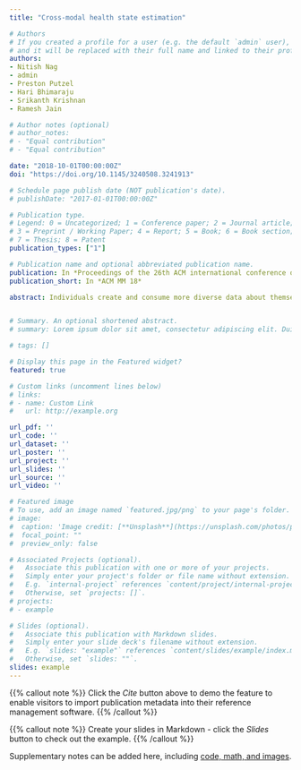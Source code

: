 ```yaml
---
title: "Cross-modal health state estimation"

# Authors
# If you created a profile for a user (e.g. the default `admin` user), write the username (folder name) here 
# and it will be replaced with their full name and linked to their profile.
authors:
- Nitish Nag
- admin
- Preston Putzel
- Hari Bhimaraju
- Srikanth Krishnan
- Ramesh Jain

# Author notes (optional)
# author_notes:
# - "Equal contribution"
# - "Equal contribution"

date: "2018-10-01T00:00:00Z"
doi: "https://doi.org/10.1145/3240508.3241913"

# Schedule page publish date (NOT publication's date).
# publishDate: "2017-01-01T00:00:00Z"

# Publication type.
# Legend: 0 = Uncategorized; 1 = Conference paper; 2 = Journal article;
# 3 = Preprint / Working Paper; 4 = Report; 5 = Book; 6 = Book section;
# 7 = Thesis; 8 = Patent
publication_types: ["1"]

# Publication name and optional abbreviated publication name.
publication: In *Proceedings of the 26th ACM international conference on Multimedia*
publication_short: In *ACM MM 18*

abstract: Individuals create and consume more diverse data about themselves today than any time in history. Sources of this data include wearable devices, images, social media, geo-spatial information and more. A tremendous opportunity rests within cross-modal data analysis that leverages existing domain knowledge methods to understand and guide human health. Especially in chronic diseases, current medical practice uses a combination of sparse hospital based biological metrics (blood tests, expensive imaging, etc.) to understand the evolving health status of an individual. Future health systems must integrate data created at the individual level to better understand health status perpetually, especially in a cybernetic framework. In this work we fuse multiple user created and open source data streams along with established biomedical domain knowledge to give two types of quantitative state estimates of cardiovascular health. First, we use wearable devices to calculate cardiorespiratory fitness (CRF), a known quantitative leading predictor of heart disease which is not routinely collected in clinical settings. Second, we estimate inherent genetic traits, living environmental risks, circadian rhythm, and biological metrics from a diverse dataset. Our experimental results on 24 subjects demonstrate how multi-modal data can provide personalized health insight. Understanding the dynamic nature of health status will pave the way for better health based recommendation engines, better clinical decision making and positive lifestyle changes.


# Summary. An optional shortened abstract.
# summary: Lorem ipsum dolor sit amet, consectetur adipiscing elit. Duis posuere tellus ac convallis placerat. Proin tincidunt magna sed ex sollicitudin condimentum.

# tags: []

# Display this page in the Featured widget?
featured: true

# Custom links (uncomment lines below)
# links:
# - name: Custom Link
#   url: http://example.org

url_pdf: ''
url_code: ''
url_dataset: ''
url_poster: ''
url_project: ''
url_slides: ''
url_source: ''
url_video: ''

# Featured image
# To use, add an image named `featured.jpg/png` to your page's folder. 
# image:
#  caption: 'Image credit: [**Unsplash**](https://unsplash.com/photos/pLCdAaMFLTE)'
#  focal_point: ""
#  preview_only: false

# Associated Projects (optional).
#   Associate this publication with one or more of your projects.
#   Simply enter your project's folder or file name without extension.
#   E.g. `internal-project` references `content/project/internal-project/index.md`.
#   Otherwise, set `projects: []`.
# projects:
# - example

# Slides (optional).
#   Associate this publication with Markdown slides.
#   Simply enter your slide deck's filename without extension.
#   E.g. `slides: "example"` references `content/slides/example/index.md`.
#   Otherwise, set `slides: ""`.
slides: example
---
```


{{% callout note %}}
Click the *Cite* button above to demo the feature to enable visitors to import publication metadata into their reference management software.
{{% /callout %}}

{{% callout note %}}
Create your slides in Markdown - click the *Slides* button to check out the example.
{{% /callout %}}

Supplementary notes can be added here, including [code, math, and images](https://wowchemy.com/docs/writing-markdown-latex/).
